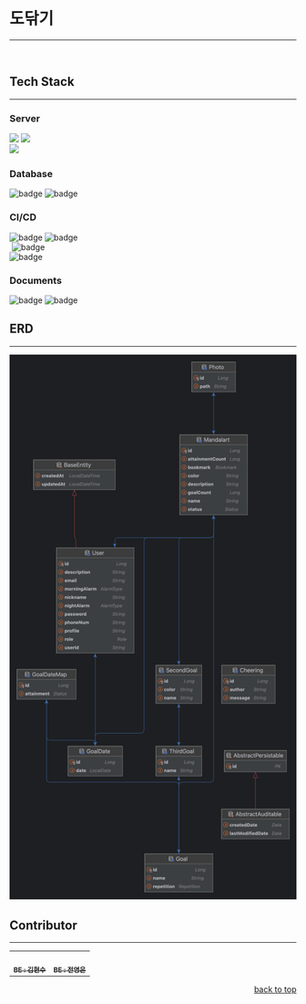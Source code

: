 # 도닦기
<hr>
<br>


## Tech Stack
<hr>

### Server

<span>
<img src="https://img.shields.io/badge/Spring Boot-6DB33F?style=for-the-badge&logo=springboot&logoColor=white"/>
</span>
<span>
<img src="https://img.shields.io/badge/Java-007396?style=for-the-badge&logo=openjdk&logoColor=white"/>
</span>
<br/>
<img src="https://img.shields.io/badge/Spring%20Security-6DB33F?style=for-the-badge&logo=SpringSecurity&logoColor=white"/>

### Database

<span>
<img src="https://img.shields.io/badge/MySQL-4479A1?style=for-the-badge&logo=mysql&logoColor=white" alt="badge">
</span>
<span>
<img src="https://img.shields.io/badge/S3-569A31?style=for-the-badge&logo=amazons3&logoColor=white" alt="badge">
</span>

### CI/CD

<span>
<img src="https://img.shields.io/badge/GitHubActions-2088FF?style=for-the-badge&logo=githubactions&logoColor=white" alt="badge">
</span>
<span>
<img src="https://img.shields.io/badge/gradle-02303A?style=for-the-badge&logo=gradle&logoColor=white" alt="badge">
</span>
<br/>
<span>
<img src="https://img.shields.io/badge/AWS-232F3E?style=for-the-badge&logo=amazon&logoColor=white" alt="">
</span>
<span>
<img src="https://img.shields.io/badge/ec2-FF9900?style=for-the-badge&logo=amazon-ec2&logoColor=white" alt="badge">
</span>
<br/>
<img src="https://img.shields.io/badge/ubuntu-E95420?style=for-the-badge&logo=ubuntu&logoColor=white" alt="badge">

### Documents

<span>
<img src="https://img.shields.io/badge/Swagger-85EA2D?style=for-the-badge&logo=swagger&logoColor=black" alt="badge">
</span>
<span>
<img src="https://img.shields.io/badge/Notion-000000?style=for-the-badge&logo=notion&logoColor=white" alt="badge">
</span>

## ERD
<hr>
<img src="dodakkiErd.png"/>

## Contributor
<hr>
<table>
  <tbody>
      <td align="center"><a href="https://github.com/hyeonsoo0625"><img src="https://avatars.githubusercontent.com/hyeonsoo0625" width="100px;" alt=""/><br /><sub><b>BE : 김현수 </b></sub></a><br /></td>
      <td align="center"><a href="https://github.com/Junyewdd"><img src="https://avatars.githubusercontent.com/Junyewdd" width="100px;" alt=""/><br /><sub><b>BE : 전영은 </b></sub></a><br /></td>
  </tbody>
</table>
<p align="right"><a href="#readme-top">back to top</a></p>
